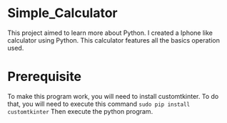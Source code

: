 # Simple_Calculator
This project aimed to learn more about Python.
I created a Iphone like calculator using Python.
This calculator features all the basics operation used.

# Prerequisite
To make this program work, you will need to install customtkinter. To do that, you will need to execute this command 
```sudo pip install customtkinter```
Then execute the python program.
